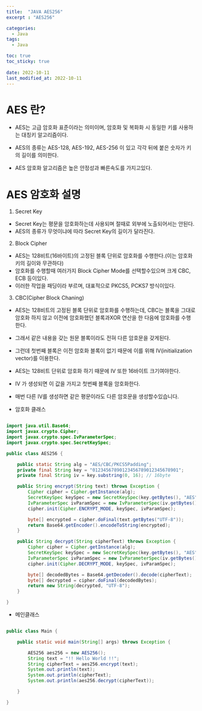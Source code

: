 ```yaml
---
title:  "JAVA AES256"
excerpt : "AES256"

categories:
  - Java
tags:
  - Java

toc: true
toc_sticky: true
 
date: 2022-10-11
last_modified_at: 2022-10-11
---
```


# AES 란?

- AES는 고급 암호화 표준이라는 의미이며, 암호화 및 복화화 시 동일한 키를 사용하는 대칭키 알고리즘이다.

- AES의 종류는 AES-128, AES-192, AES-256 이 있고 각각 뒤에 붙은 숫자가 키의 길이를 의미한다.

- AES 암호화 알고리즘은 높은 안정성과 빠른속도를 가지고있다.

# AES 암호화 설명

1. Secret Key

- Secret Key는 평문을 암호화하는데 사용되며 절때로 외부에 노출되어서는 안된다.
- AES의 종류가 무엇이냐에 따라 Secret Key의 길이가 달라진다.

2. Block Cipher
- AES는 128비트(16바이트)의 고정된 블록 단위로 암호화를 수행한다.(이는 암호화키의 길이와 무관하다)
- 암호화를 수행할때 여러가지 Block Cipher Mode를 선택할수있으며 크게 CBC, ECB 등이있다.
- 이러한 작업을 패딩이라 부르며, 대표적으로 PKCS5, PCKS7 방식이있다.

3. CBC(Cipher Block Chaning)
- AES는 128비트의 고정된 블록 단위로 암호화를 수행하는데, CBC는 블록을 그대로 암호화 하지 않고 이전에 암호화했던 블록과XOR 연산을 한 다음에 암호화를 수행한다.
- 그래서 같은 내용을 갖는 원문 블록이라도 전혀 다른 암호문을 갖게된다.
- 그런데 첫번째 블록은 이전 암호화 블록이 없기 때문에 이를 위해 IV(initialization vector)를 이용한다.
- AES는 128비트 단위로 암호화 하기 때문에 IV 또한 16바이트 크기여야한다.
- IV 가 생성되면 이 값을 가지고 첫번째 블록을 암호화한다.
- 매번 다른 IV를 생성하면 같은 평문이라도 다른 암호문을 생성할수있습니다.

- 암호화 클래스

```java

import java.util.Base64;
import javax.crypto.Cipher;
import javax.crypto.spec.IvParameterSpec;
import javax.crypto.spec.SecretKeySpec;

public class AES256 {

    public static String alg = "AES/CBC/PKCS5Padding";
    private final String key = "01234567890123456789012345678901";
    private final String iv = key.substring(0, 16); // 16byte

    public String encrypt(String text) throws Exception {
        Cipher cipher = Cipher.getInstance(alg);
        SecretKeySpec keySpec = new SecretKeySpec(key.getBytes(), "AES");
        IvParameterSpec ivParamSpec = new IvParameterSpec(iv.getBytes());
        cipher.init(Cipher.ENCRYPT_MODE, keySpec, ivParamSpec);

        byte[] encrypted = cipher.doFinal(text.getBytes("UTF-8"));
        return Base64.getEncoder().encodeToString(encrypted);
    }

    public String decrypt(String cipherText) throws Exception {
        Cipher cipher = Cipher.getInstance(alg);
        SecretKeySpec keySpec = new SecretKeySpec(key.getBytes(), "AES");
        IvParameterSpec ivParamSpec = new IvParameterSpec(iv.getBytes());
        cipher.init(Cipher.DECRYPT_MODE, keySpec, ivParamSpec);

        byte[] decodedBytes = Base64.getDecoder().decode(cipherText);
        byte[] decrypted = cipher.doFinal(decodedBytes);
        return new String(decrypted, "UTF-8");
    }

}


```

- 메인클래스 

```java

public class Main {

    public static void main(String[] args) throws Exception {

        AES256 aes256 = new AES256();
        String text = "!! Hello World !!";
        String cipherText = aes256.encrypt(text);
        System.out.println(text);
        System.out.println(cipherText);
        System.out.println(aes256.decrypt(cipherText));

    }

}

```